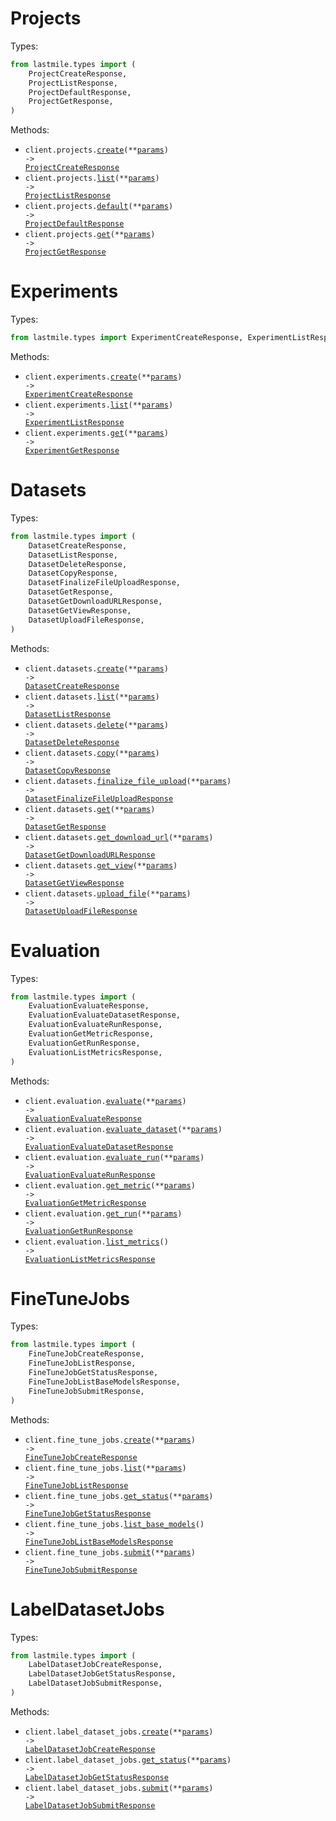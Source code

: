 # Projects

Types:

```python
from lastmile.types import (
    ProjectCreateResponse,
    ProjectListResponse,
    ProjectDefaultResponse,
    ProjectGetResponse,
)
```

Methods:

- <code title="post /api/2/auto_eval/project/create">client.projects.<a href="./src/lastmile/resources/projects.py">create</a>(\*\*<a href="src/lastmile/types/project_create_params.py">params</a>) -> <a href="./src/lastmile/types/project_create_response.py">ProjectCreateResponse</a></code>
- <code title="post /api/2/auto_eval/project/list">client.projects.<a href="./src/lastmile/resources/projects.py">list</a>(\*\*<a href="src/lastmile/types/project_list_params.py">params</a>) -> <a href="./src/lastmile/types/project_list_response.py">ProjectListResponse</a></code>
- <code title="post /api/2/auto_eval/project/get_default">client.projects.<a href="./src/lastmile/resources/projects.py">default</a>(\*\*<a href="src/lastmile/types/project_default_params.py">params</a>) -> <a href="./src/lastmile/types/project_default_response.py">ProjectDefaultResponse</a></code>
- <code title="post /api/2/auto_eval/project/get">client.projects.<a href="./src/lastmile/resources/projects.py">get</a>(\*\*<a href="src/lastmile/types/project_get_params.py">params</a>) -> <a href="./src/lastmile/types/project_get_response.py">ProjectGetResponse</a></code>

# Experiments

Types:

```python
from lastmile.types import ExperimentCreateResponse, ExperimentListResponse, ExperimentGetResponse
```

Methods:

- <code title="post /api/2/auto_eval/experiment/create">client.experiments.<a href="./src/lastmile/resources/experiments.py">create</a>(\*\*<a href="src/lastmile/types/experiment_create_params.py">params</a>) -> <a href="./src/lastmile/types/experiment_create_response.py">ExperimentCreateResponse</a></code>
- <code title="post /api/2/auto_eval/experiment/list">client.experiments.<a href="./src/lastmile/resources/experiments.py">list</a>(\*\*<a href="src/lastmile/types/experiment_list_params.py">params</a>) -> <a href="./src/lastmile/types/experiment_list_response.py">ExperimentListResponse</a></code>
- <code title="post /api/2/auto_eval/experiment/get">client.experiments.<a href="./src/lastmile/resources/experiments.py">get</a>(\*\*<a href="src/lastmile/types/experiment_get_params.py">params</a>) -> <a href="./src/lastmile/types/experiment_get_response.py">ExperimentGetResponse</a></code>

# Datasets

Types:

```python
from lastmile.types import (
    DatasetCreateResponse,
    DatasetListResponse,
    DatasetDeleteResponse,
    DatasetCopyResponse,
    DatasetFinalizeFileUploadResponse,
    DatasetGetResponse,
    DatasetGetDownloadURLResponse,
    DatasetGetViewResponse,
    DatasetUploadFileResponse,
)
```

Methods:

- <code title="post /api/2/auto_eval/dataset/create">client.datasets.<a href="./src/lastmile/resources/datasets.py">create</a>(\*\*<a href="src/lastmile/types/dataset_create_params.py">params</a>) -> <a href="./src/lastmile/types/dataset_create_response.py">DatasetCreateResponse</a></code>
- <code title="post /api/2/auto_eval/dataset/list">client.datasets.<a href="./src/lastmile/resources/datasets.py">list</a>(\*\*<a href="src/lastmile/types/dataset_list_params.py">params</a>) -> <a href="./src/lastmile/types/dataset_list_response.py">DatasetListResponse</a></code>
- <code title="post /api/2/auto_eval/dataset/archive">client.datasets.<a href="./src/lastmile/resources/datasets.py">delete</a>(\*\*<a href="src/lastmile/types/dataset_delete_params.py">params</a>) -> <a href="./src/lastmile/types/dataset_delete_response.py">DatasetDeleteResponse</a></code>
- <code title="post /api/2/auto_eval/dataset/clone">client.datasets.<a href="./src/lastmile/resources/datasets.py">copy</a>(\*\*<a href="src/lastmile/types/dataset_copy_params.py">params</a>) -> <a href="./src/lastmile/types/dataset_copy_response.py">DatasetCopyResponse</a></code>
- <code title="post /api/2/auto_eval/dataset/finalize_single_file_upload">client.datasets.<a href="./src/lastmile/resources/datasets.py">finalize_file_upload</a>(\*\*<a href="src/lastmile/types/dataset_finalize_file_upload_params.py">params</a>) -> <a href="./src/lastmile/types/dataset_finalize_file_upload_response.py">DatasetFinalizeFileUploadResponse</a></code>
- <code title="post /api/2/auto_eval/dataset/get">client.datasets.<a href="./src/lastmile/resources/datasets.py">get</a>(\*\*<a href="src/lastmile/types/dataset_get_params.py">params</a>) -> <a href="./src/lastmile/types/dataset_get_response.py">DatasetGetResponse</a></code>
- <code title="post /api/2/auto_eval/dataset/get_download_url">client.datasets.<a href="./src/lastmile/resources/datasets.py">get_download_url</a>(\*\*<a href="src/lastmile/types/dataset_get_download_url_params.py">params</a>) -> <a href="./src/lastmile/types/dataset_get_download_url_response.py">DatasetGetDownloadURLResponse</a></code>
- <code title="post /api/2/auto_eval/dataset/get_view">client.datasets.<a href="./src/lastmile/resources/datasets.py">get_view</a>(\*\*<a href="src/lastmile/types/dataset_get_view_params.py">params</a>) -> <a href="./src/lastmile/types/dataset_get_view_response.py">DatasetGetViewResponse</a></code>
- <code title="post /api/2/auto_eval/dataset/upload_file">client.datasets.<a href="./src/lastmile/resources/datasets.py">upload_file</a>(\*\*<a href="src/lastmile/types/dataset_upload_file_params.py">params</a>) -> <a href="./src/lastmile/types/dataset_upload_file_response.py">DatasetUploadFileResponse</a></code>

# Evaluation

Types:

```python
from lastmile.types import (
    EvaluationEvaluateResponse,
    EvaluationEvaluateDatasetResponse,
    EvaluationEvaluateRunResponse,
    EvaluationGetMetricResponse,
    EvaluationGetRunResponse,
    EvaluationListMetricsResponse,
)
```

Methods:

- <code title="post /api/2/auto_eval/evaluation/evaluate">client.evaluation.<a href="./src/lastmile/resources/evaluation.py">evaluate</a>(\*\*<a href="src/lastmile/types/evaluation_evaluate_params.py">params</a>) -> <a href="./src/lastmile/types/evaluation_evaluate_response.py">EvaluationEvaluateResponse</a></code>
- <code title="post /api/2/auto_eval/evaluation/evaluate_dataset">client.evaluation.<a href="./src/lastmile/resources/evaluation.py">evaluate_dataset</a>(\*\*<a href="src/lastmile/types/evaluation_evaluate_dataset_params.py">params</a>) -> <a href="./src/lastmile/types/evaluation_evaluate_dataset_response.py">EvaluationEvaluateDatasetResponse</a></code>
- <code title="post /api/2/auto_eval/evaluation/evaluate_run">client.evaluation.<a href="./src/lastmile/resources/evaluation.py">evaluate_run</a>(\*\*<a href="src/lastmile/types/evaluation_evaluate_run_params.py">params</a>) -> <a href="./src/lastmile/types/evaluation_evaluate_run_response.py">EvaluationEvaluateRunResponse</a></code>
- <code title="post /api/2/auto_eval/evaluation/get_metric">client.evaluation.<a href="./src/lastmile/resources/evaluation.py">get_metric</a>(\*\*<a href="src/lastmile/types/evaluation_get_metric_params.py">params</a>) -> <a href="./src/lastmile/types/evaluation_get_metric_response.py">EvaluationGetMetricResponse</a></code>
- <code title="post /api/2/auto_eval/evaluation/get_run">client.evaluation.<a href="./src/lastmile/resources/evaluation.py">get_run</a>(\*\*<a href="src/lastmile/types/evaluation_get_run_params.py">params</a>) -> <a href="./src/lastmile/types/evaluation_get_run_response.py">EvaluationGetRunResponse</a></code>
- <code title="post /api/2/auto_eval/evaluation/list_metrics">client.evaluation.<a href="./src/lastmile/resources/evaluation.py">list_metrics</a>() -> <a href="./src/lastmile/types/evaluation_list_metrics_response.py">EvaluationListMetricsResponse</a></code>

# FineTuneJobs

Types:

```python
from lastmile.types import (
    FineTuneJobCreateResponse,
    FineTuneJobListResponse,
    FineTuneJobGetStatusResponse,
    FineTuneJobListBaseModelsResponse,
    FineTuneJobSubmitResponse,
)
```

Methods:

- <code title="post /api/2/auto_eval/fine_tune_job/create">client.fine_tune_jobs.<a href="./src/lastmile/resources/fine_tune_jobs.py">create</a>(\*\*<a href="src/lastmile/types/fine_tune_job_create_params.py">params</a>) -> <a href="./src/lastmile/types/fine_tune_job_create_response.py">FineTuneJobCreateResponse</a></code>
- <code title="post /api/2/auto_eval/fine_tune_job/list">client.fine_tune_jobs.<a href="./src/lastmile/resources/fine_tune_jobs.py">list</a>(\*\*<a href="src/lastmile/types/fine_tune_job_list_params.py">params</a>) -> <a href="./src/lastmile/types/fine_tune_job_list_response.py">FineTuneJobListResponse</a></code>
- <code title="post /api/2/auto_eval/fine_tune_job/get_status">client.fine_tune_jobs.<a href="./src/lastmile/resources/fine_tune_jobs.py">get_status</a>(\*\*<a href="src/lastmile/types/fine_tune_job_get_status_params.py">params</a>) -> <a href="./src/lastmile/types/fine_tune_job_get_status_response.py">FineTuneJobGetStatusResponse</a></code>
- <code title="post /api/2/auto_eval/fine_tune_job/list_base_models">client.fine_tune_jobs.<a href="./src/lastmile/resources/fine_tune_jobs.py">list_base_models</a>() -> <a href="./src/lastmile/types/fine_tune_job_list_base_models_response.py">FineTuneJobListBaseModelsResponse</a></code>
- <code title="post /api/2/auto_eval/fine_tune_job/submit">client.fine_tune_jobs.<a href="./src/lastmile/resources/fine_tune_jobs.py">submit</a>(\*\*<a href="src/lastmile/types/fine_tune_job_submit_params.py">params</a>) -> <a href="./src/lastmile/types/fine_tune_job_submit_response.py">FineTuneJobSubmitResponse</a></code>

# LabelDatasetJobs

Types:

```python
from lastmile.types import (
    LabelDatasetJobCreateResponse,
    LabelDatasetJobGetStatusResponse,
    LabelDatasetJobSubmitResponse,
)
```

Methods:

- <code title="post /api/2/auto_eval/pseudo_label_job/create">client.label_dataset_jobs.<a href="./src/lastmile/resources/label_dataset_jobs.py">create</a>(\*\*<a href="src/lastmile/types/label_dataset_job_create_params.py">params</a>) -> <a href="./src/lastmile/types/label_dataset_job_create_response.py">LabelDatasetJobCreateResponse</a></code>
- <code title="post /api/2/auto_eval/pseudo_label_job/get_status">client.label_dataset_jobs.<a href="./src/lastmile/resources/label_dataset_jobs.py">get_status</a>(\*\*<a href="src/lastmile/types/label_dataset_job_get_status_params.py">params</a>) -> <a href="./src/lastmile/types/label_dataset_job_get_status_response.py">LabelDatasetJobGetStatusResponse</a></code>
- <code title="post /api/2/auto_eval/pseudo_label_job/submit">client.label_dataset_jobs.<a href="./src/lastmile/resources/label_dataset_jobs.py">submit</a>(\*\*<a href="src/lastmile/types/label_dataset_job_submit_params.py">params</a>) -> <a href="./src/lastmile/types/label_dataset_job_submit_response.py">LabelDatasetJobSubmitResponse</a></code>
